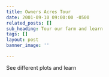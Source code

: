 ```yaml
---
title: Owners Acres Tour
date: 2001-09-10 09:00:00 -0500
related_posts: []
sub_heading: Tour our farm and learn
tags: []
layout: post
banner_image: ''

---
```

See different plots and learn